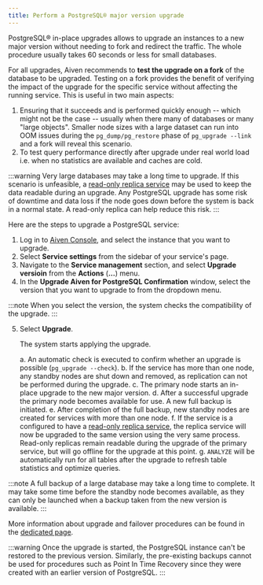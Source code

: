 ```yaml
---
title: Perform a PostgreSQL® major version upgrade
---
```


PostgreSQL® in-place upgrades allows to upgrade an instances to a new
major version without needing to fork and redirect the traffic. The
whole procedure usually takes 60 seconds or less for small databases.

For all upgrades, Aiven recommends to **test the upgrade on a fork** of
the database to be upgraded. Testing on a fork provides the benefit of
verifying the impact of the upgrade for the specific service without
affecting the running service. This is useful in two main aspects:

1.  Ensuring that it succeeds and is performed quickly enough \-- which
    might not be the case \-- usually when there many of databases or
    many \"large objects\". Smaller node sizes with a large dataset can
    run into OOM issues during the `pg_dump/pg_restore` phase of
    `pg_upgrade --link` and a fork will reveal this scenario.
2.  To test query performance directly after upgrade under real world
    load i.e. when no statistics are available and caches are cold.

:::warning
Very large databases may take a long time to upgrade. If this scenario
is unfeasible, a
[read-only replica service](create-read-replica) may be used to keep the data readable during an upgrade. Any
PostgreSQL upgrade has some risk of downtime and data loss if the node
goes down before the system is back in a normal state. A read-only
replica can help reduce this risk.
:::

Here are the steps to upgrade a PostgreSQL service:

1.  Log in to [Aiven Console](https://console.aiven.io/), and select the
    instance that you want to upgrade.
2.  Select **Service settings** from the sidebar of your service\'s
    page.
3.  Navigate to the **Service management** section, and select **Upgrade
    versioin** from the **Actions** (**\...**) menu.
4.  In the **Upgrade Aiven for PostgreSQL Confirmation** window, select
    the version that you want to upgrade to from the dropdown menu.

:::note
When you select the version, the system checks the compatibility of the
upgrade.
:::

5.  Select **Upgrade**.

    The system starts applying the upgrade.

    a.  An automatic check is executed to confirm whether an upgrade is
        possible (`pg_upgrade --check`).
    b.  If the service has more than one node, any standby nodes are
        shut down and removed, as replication can not be performed
        during the upgrade.
    c.  The primary node starts an in-place upgrade to the new major
        version.
    d.  After a successful upgrade the primary node becomes available
        for use. A new full backup is initiated.
    e.  After completion of the full backup, new standby nodes are
        created for services with more than one node.
    f.  If the service is a configured to have a
        [read-only replica service](create-read-replica), the replica service will now be upgraded to the
        same version using the very same process. Read-only replicas
        remain readable during the upgrade of the primary service, but
        will go offline for the upgrade at this point.
    g.  `ANALYZE` will be automatically run for all tables after the
        upgrade to refresh table statistics and optimize queries.

:::note
A full backup of a large database may take a long time to complete. It
may take some time before the standby node becomes available, as they
can only be launched when a backup taken from the new version is
available.
:::

More information about upgrade and failover procedures can be found in
the
[dedicated page](/docs/products/postgresql/concepts/upgrade-failover).

:::warning
Once the upgrade is started, the PostgreSQL instance can\'t be restored
to the previous version. Similarly, the pre-existing backups cannot be
used for procedures such as Point In Time Recovery since they were
created with an earlier version of PostgreSQL.
:::
